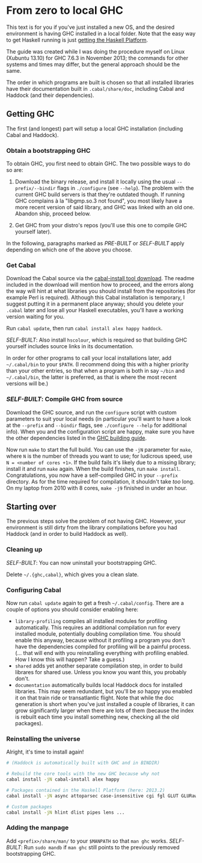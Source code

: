 From zero to local GHC
======================

This text is for you if you've just installed a new OS, and the desired environment is having GHC installed in a local folder. Note that the easy way to get Haskell running is just [getting the Haskell Platform][platform].

The guide was created while I was doing the procedure myself on Linux (Xubuntu 13.10) for GHC 7.6.3 in November 2013; the commands for other systems and times may differ, but the general approach should be the same.

The order in which programs are built is chosen so that all installed libraries have their documentation built in `.cabal/share/doc`, including Cabal and Haddock (and their dependencies).


[platform]: http://www.haskell.org/platform/





Getting GHC
-----------

The first (and longest) part will setup a local GHC installation (including Cabal and Haddock).



### Obtain a bootstrapping GHC

To obtain GHC, you first need to obtain GHC. The two possible ways to do so are:

1. Download the binary release, and install it locally using the usual `--prefix/--bindir` flags in `./configure` (see `--help`). The problem with the current GHC build servers is that they're outdated though. If running GHC complains à la "libgmp.so.3 not found", you most likely have a more recent version of said library, and GHC was linked with an old one. Abandon ship, proceed below.

2. Get GHC from your distro's repos (you'll use this one to compile GHC yourself later).

In the following, paragraphs marked as *PRE-BUILT* or *SELF-BUILT* apply depending on which one of the above you choose.



### Get Cabal

Download the Cabal source via the [cabal-install tool download][cabal-install]. The readme included in the download will mention how to proceed, and the errors along the way will hint at what libraries you should install from the repositories (for example Perl is required). Although this Cabal installation is temporary, I suggest putting it in a permanent place anyway; should you delete your `.cabal` later and lose all your Haskell executables, you'll have a working version waiting for you.

Run `cabal update`, then run `cabal install alex happy haddock`.

*SELF-BUILT*: Also install `hscolour`, which is required so that building GHC yourself includes source links in its documentation.

In order for other programs to call your local installations later, add `~/.cabal/bin` to your `$PATH`. (I recommend doing this with a higher priority than your other entries, so that when a program is both in say `~/bin` and `~/.cabal/bin`, the latter is preferred, as that is where the most recent versions will be.)

[cabal-install]: http://www.haskell.org/cabal/download.html



### *SELF-BUILT*: Compile GHC from source

Download the GHC source, and run the `configure` script with custom parameters to suit your local needs (in particular you'll want to have  a look at the `--prefix` and `--bindir` flags, see `./configure --help` for additional info). When you and the configuration script are happy, make sure you have the other dependencies listed in the [GHC building guide][ghc-building-guide].

Now run `make` to start the full build. You can use the `-jN` parameter for `make`, where `N` is the number of threads you want to use; for ludicrous speed, use `N = <number of cores +1>`. If the build fails it's likely due to a missing library; install it and run `make` again. When the build finishes, run `make install`.  Congratulations, you now have a self-compiled GHC in your `--prefix` directory. As for the time required for compilation, it shouldn't take *too* long. On my laptop from 2010 with 8 cores, `make -j9` finished in under an hour.

[ghc-building-guide]: https://ghc.haskell.org/trac/ghc/wiki/Building/Preparation





Starting over
-------------

The previous steps solve the problem of not having GHC. However, your environment is still dirty from the library compilations before you had Haddock (and in order to build Haddock as well).



### Cleaning up

*SELF-BUILT*: You can now uninstall your bootstrapping GHC.

Delete `~/.{ghc,cabal}`, which gives you a clean slate.



### Configuring Cabal

Now run `cabal update` again to get a fresh `~/.cabal/config`. There are a couple of options you should consider enabling here:

- `library-profiling` compiles all installed modules for profiling automatically. This requires an additional compilation run for every installed module, potentially doubling compilation time. You should enable this anyway, because without it profiling a program you don't have the dependencies compiled for profiling will be a painful process. (... that will end with you reinstalling everything with profiling enabled. How I know this will happen? Take a guess.)
- `shared` adds yet another separate compilation step, in order to build librares for shared use. Unless you know you want this, you probably don't.
- `documentation` automatically builds local Haddock docs for installed libraries. This may seem redundant, but you'll be *so* happy you enabled it on that train ride or transatlantic flight. Note that while the doc generation is short when you've just installed a couple of libraries, it can grow significantly larger when there are lots of them (because the index is rebuilt each time you install something new, checking all the old packages).



### Reinstalling the universe

Alright, it's time to install again!

```sh
# (Haddock is automatically built with GHC and in BINDIR)

# Rebuild the core tools with the new GHC because why not
cabal install -jN cabal-install alex happy

# Packages contained in the Haskell Platform (here: 2013.2)
cabal install -jN async attoparsec case-insensitive cgi fgl GLUT GLURaw hashable haskell-src html HTTP HUnit mtl network OpenGL OpenGLRaw parallel parsec QuickCheck random regex-base regex-compat regex-posix split stm syb text transformers unordered-containers vector xhtml zlib

# Custom packages
cabal install -jN hlint dlist pipes lens ...
```



### Adding the manpage

Add `<prefix>/share/man/` to your `$MANPATH` so that `man ghc` works. *SELF-BUILT*: Run `sudo mandb` if `man ghc` still points to the previously removed bootstrapping GHC.